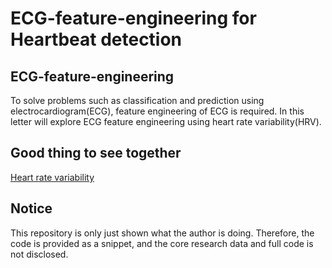 # ECG-feature-engineering for Heartbeat detection

## ECG-feature-engineering
To solve problems such as classification and prediction using electrocardiogram(ECG), feature engineering of ECG is required. In this letter will explore ECG feature engineering using heart rate variability(HRV).



## Good thing to see together

[Heart rate variability](https://en.wikipedia.org/wiki/Heart_rate_variability)



## Notice

This repository is only just shown what the author is doing. Therefore, the code is provided as a snippet, and the core research data and full code is not disclosed.
